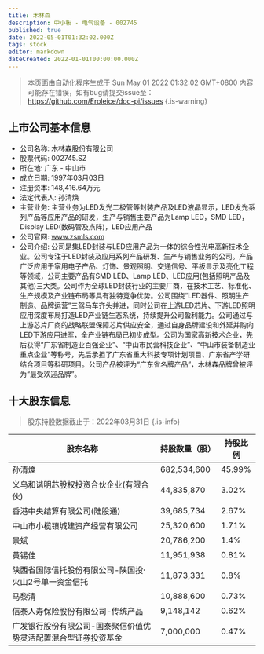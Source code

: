 ```yaml
---
title: 木林森
description: 中小板 - 电气设备 - 002745
published: true
date: 2022-05-01T01:32:02.000Z
tags: stock
editor: markdown
dateCreated: 2022-01-01T00:00:00.000Z
---
```


> 本页面由自动化程序生成于 Sun May 01 2022 01:32:02 GMT+0800
> 内容可能存在错误，如有bug请提交issue至：https://github.com/Eroleice/doc-pi/issues
{.is-warning}

## 上市公司基本信息
- 公司名称: 木林森股份有限公司
- 股票代码: 002745.SZ
- 所在地: 广东 - 中山市
- 成立日期: 1997年03月03日
- 注册资本: 148,416.64万元
- 法定代表人: 孙清焕
- 主营业务: 主营业务为LED发光二极管等封装产品及LED液晶显示，LED发光系列产品等应用产品的研发，生产与销售主要产品为Lamp LED，SMD LED，Display LED(数码管及点阵)，LED应用产品
- 公司官网: www.zsmls.com
- 公司介绍: 公司是集LED封装与LED应用产品为一体的综合性光电高新技术企业。公司专注于LED封装及应用系列产品研发、生产与销售业务的公司。产品广泛应用于家用电子产品、灯饰、景观照明、交通信号、平板显示及亮化工程等领域，公司主要产品有SMD LED、Lamp LED、LED应用(包括照明产品及其他)三大类。公司作为全球LED封装行业的主要厂商，在技术工艺、标准化、生产规模及产业链布局等具有独特竞争优势。公司围绕“LED器件、照明生产制造、品牌运营”三驾马车齐头并进，同时公司在上游LED芯片、下游LED照明应用深度布局打造LED产业链生态系统，持续提升公司盈利能力。公司通过与上游芯片厂商的战略联盟保障芯片供应安全，通过自身品牌建设和外延并购向LED下游应用进军，全产业链布局已初步成型。公司为国家高新技术企业，先后获得“广东省制造业百强企业”、“中山市民营科技企业”、“中山市装备制造业重点企业”等称号，先后承担了广东省重大科技专项计划项目、广东省产学研结合项目等科研项目。公司产品被评为“广东省名牌产品”，木林森品牌曾被评为“最受欢迎品牌”。


## 十大股东信息
> 股东持股数据截止于：2022年03月31日
{.is-info}

| 股东名称 | 持股数量（股） | 持股比例 |
| --- | --- | --- |
| 孙清焕 | 682,534,600 | 45.99% |
| 义乌和谐明芯股权投资合伙企业(有限合伙) | 44,835,870 | 3.02% |
| 香港中央结算有限公司(陆股通) | 39,685,734 | 2.67% |
| 中山市小榄镇城建资产经营有限公司 | 25,320,600 | 1.71% |
| 景斌 | 20,786,200 | 1.4% |
| 黄锡佳 | 11,951,938 | 0.81% |
| 陕西省国际信托股份有限公司-陕国投·火山2号单一资金信托 | 11,873,331 | 0.8% |
| 马黎清 | 10,888,600 | 0.73% |
| 信泰人寿保险股份有限公司-传统产品 | 9,148,142 | 0.62% |
| 广发银行股份有限公司-国泰聚信价值优势灵活配置混合型证券投资基金 | 7,000,000 | 0.47% |





